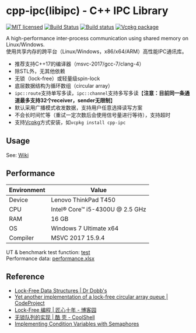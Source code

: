 # cpp-ipc(libipc) - C++ IPC Library

[![MIT licensed](https://img.shields.io/badge/license-MIT-blue.svg)](https://github.com/mutouyun/cpp-ipc/blob/master/LICENSE) 
[![Build Status](https://github.com/mutouyun/cpp-ipc/actions/workflows/c-cpp.yml/badge.svg)](https://github.com/mutouyun/cpp-ipc/actions)
[![Build status](https://ci.appveyor.com/api/projects/status/github/mutouyun/cpp-ipc?branch=master&svg=true)](https://ci.appveyor.com/project/mutouyun/cpp-ipc)
[![Vcpkg package](https://img.shields.io/badge/Vcpkg-package-blueviolet)](https://github.com/microsoft/vcpkg/tree/master/ports/cpp-ipc)
 
A high-performance inter-process communication using shared memory on Linux/Windows.  
使用共享内存的跨平台（Linux/Windows，x86/x64/ARM）高性能IPC通讯库。
 
 * 推荐支持C++17的编译器（msvc-2017/gcc-7/clang-4）
 * 除STL外，无其他依赖
 * 无锁（lock-free）或轻量级spin-lock
 * 底层数据结构为循环数组（circular array）
 * `ipc::route`支持单写多读，`ipc::channel`支持多写多读【**注意：目前同一条通道最多支持32个receiver，sender无限制**】
 * 默认采用广播模式收发数据，支持用户任意选择读写方案
 * 不会长时间忙等（重试一定次数后会使用信号量进行等待），支持超时
 * 支持[Vcpkg](https://github.com/microsoft/vcpkg/blob/master/README_zh_CN.md)方式安装，如`vcpkg install cpp-ipc`
 
## Usage

See: [Wiki](https://github.com/mutouyun/cpp-ipc/wiki)

## Performance

 Environment | Value
 ------ | ------
 Device | Lenovo ThinkPad T450
 CPU | Intel® Core™ i5-4300U @ 2.5 GHz
 RAM | 16 GB
 OS | Windows 7 Ultimate x64
 Compiler | MSVC 2017 15.9.4

UT & benchmark test function: [test](test)  
Performance data: [performance.xlsx](performance.xlsx)

## Reference

 * [Lock-Free Data Structures | Dr Dobb's](http://www.drdobbs.com/lock-free-data-structures/184401865)
 * [Yet another implementation of a lock-free circular array queue | CodeProject](https://www.codeproject.com/Articles/153898/Yet-another-implementation-of-a-lock-free-circular)
 * [Lock-Free 编程 | 匠心十年 - 博客园](http://www.cnblogs.com/gaochundong/p/lock_free_programming.html)
 * [无锁队列的实现 | 酷 壳 - CoolShell](https://coolshell.cn/articles/8239.html)
 * [Implementing Condition Variables with Semaphores](https://www.microsoft.com/en-us/research/wp-content/uploads/2004/12/ImplementingCVs.pdf)
